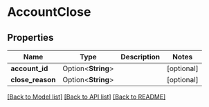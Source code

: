 # AccountClose

## Properties

Name | Type | Description | Notes
------------ | ------------- | ------------- | -------------
**account_id** | Option<**String**> |  | [optional]
**close_reason** | Option<**String**> |  | [optional]

[[Back to Model list]](../README.md#documentation-for-models) [[Back to API list]](../README.md#documentation-for-api-endpoints) [[Back to README]](../README.md)
